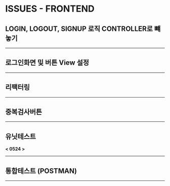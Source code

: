 # ISSUES - FRONTEND


## LOGIN, LOGOUT, SIGNUP 로직 CONTROLLER로 뺴놓기
  
***

## 로그인화면 및 버튼 View 설정

***

## 리팩터링

***

## 중복검사버튼

***

## 유닛테스트 
**< 0524 >**

***

## 통합테스트 (POSTMAN)

***

